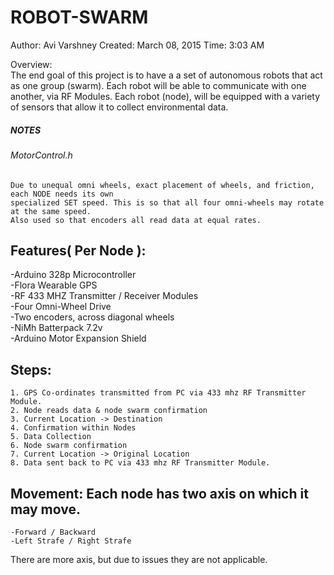 # ROBOT-SWARM
Author: Avi Varshney
Created: March 08, 2015
Time: 3:03 AM

Overview:															
	The end goal of this project is to have a a set of autonomous robots that act as one group (swarm).  Each robot will be able to communicate with one another, via RF Modules.  Each robot (node), will be equipped with a variety of sensors that allow it to collect environmental data.  

##### NOTES															
###### MotorControl.h														
	Due to unequal omni wheels, exact placement of wheels, and friction, each NODE needs its own
	specialized SET speed. This is so that all four omni-wheels may rotate at the same speed.  
	Also used so that encoders all read data at equal rates.
  
## Features( Per Node ):														
  -Arduino 328p Microcontroller													
  -Flora Wearable GPS														
  -RF 433 MHZ Transmitter / Receiver Modules											
  -Four Omni-Wheel Drive													
  -Two encoders, across diagonal wheels												
  -NiMh Batterpack 7.2v														
  -Arduino Motor Expansion Shield												
  
## Steps:															
	1. GPS Co-ordinates transmitted from PC via 433 mhz RF Transmitter Module.						
	2. Node reads data & node swarm confirmation										
	3. Current Location -> Destination											
	4. Confirmation within Nodes												
	5. Data Collection													
	6. Node swarm confirmation												
	7. Current Location -> Original Location										
	8. Data sent back to PC via 433 mhz RF Transmitter Module.								
	
## Movement:																Each node has two axis on which it may move.										
	-Forward / Backward													
	-Left Strafe / Right Strafe

There are more axis, but due to issues they are not applicable.
